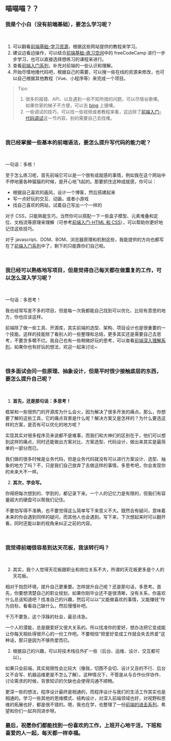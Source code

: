 ## 喵喵喵？？

### 我是个小白（没有前端基础），要怎么学习呢？
<br>

1. 可以翻看[前端基础-学习资源](/front-end-basic/#学习资源)，根据这些网站提供的教程来学习。
2. 建议边看边操作，可以结合[前端基础-练习空间](/front-end-basic/#练习空间)中的 freeCodeCamp 进行一步步学习，也可以直接选择想练习的课程来进行。
3. 查看[前端入门系列](./front-end-basic/front-end/front-end-1.md)，补充对前端的一些认识和理解。
4. 开始尽情地撸代码吧，根据自己的需要，可以搜一些在线的资源来修改，也可以自己根据其他教程（Vue、小程序等）来完成一个项目。

> Tips: 
> 1. 很多的报错、API、以及遇到一些不知所措的问题，可以尽情谷歌噢。如果你家的梯子不方便，可以去 [bing](https://cn.bing.com/) 上搜噢。
> 2. 一些调试的技巧，可以找一些视频或者教程来看，这边除了[前端入门-代码调试](./front-end-basic/front-end/front-end-7.md)这一节内容，别的需要自己去找噢。

<br>


### 我已经掌握一些基本的前端语法，要怎么提升写代码的能力呢？
<br>

一句话：多练！

至于怎么练习呢，首先前端它可以是一个很有成就感的事情，例如我在这个网站中不停地塞各种猫猫的时候，是开心地飞起的。那要抓住这种成就感，你可以：
- 根据自己喜欢的画风，设计一个博客，然后搭建起来
- 写一点好玩的交互、动画，或者小游戏
- 找自己喜欢的网站，试着自己写出一个一样的

对于 CSS，只能熟能生巧，当然你可以搭配一下一些盒子模型、元素堆叠和定位、文档流等原理来理解（可参考[前端入门-HTML 和 CSS](./front-end-basic/front-end/front-end-3.md)），可以帮助你更好地记住这些技巧。

对于 javascript、DOM、BOM、浏览器原理和机制这些，我能提供的方向也都写在了[前端入门系列](./front-end-basic/front-end/front-end-1.md)中了，剩下的只能靠你们自己啦。

<br>

### 我已经可以熟练地写项目，但是觉得自己每天都在做重复的工作，可以怎么深入学习呢？
<br>

一句话：多思考！

我也经常写差不多的项目，但是每一次我都能自己找到可以优化、比较有意思的地方，你也应该这样。

前端除了做一些工具、开源库，其实前端的选型、架构、项目设计也是很重要的一个技能。这样的技能除了看别人的一些整理和总结，更多其实还是需要自己去思考，不要贪多嚼不烂。我自己也有一些稍微好玩的思考，可以查看[前端深入理解系列](./front-end-basic/understanding/build-application.md)，如果你也有好玩的想法，欢迎一起来讨论~

<br>

### 很多面试会问一些原理、抽象设计，但是平时很少接触底层的东西，要怎么提升自己呢？
<br>

1. **首先，还是那句话：多思考！**

框架和一些很热门的开源库为什么会火，因为解决了很多开发的痛点。那么，你想要了解的这些工具，它的痛点背景是什么呢？解决方案又是怎样的？为什么要选这样的方案，是否有可以优化的地方呢？

实现其实对很多程序员来说都不是难事，而我们和大神们的区别在于，他们可以想到这样的痛点，同时还能做出方案对比、方案选型、代码设计，做出来其实是最简单的一部分而已。

我们做的很多时候是业务代码，但是业务代码就没有可以进行方案设计、选型、抽象的地方了吗？不，只是我们自己放弃了去做这样的事情，多思考吧，你会发现你的未来大不一样。

2. **其次，学会写。**

你得把每次想到的、学到的，都记录下来。一个人的记忆力是有限的，但我们有容量超大的硬盘可以帮我们记住。

不要怕写得不准确，也不要觉得这么简单写下来意义不大。既然会有疑问，意味着未来的你会遇到同样的疑问，而其他人也会遇到。写下来，下次想起来时可以翻开看，同时还能以新的视角来纠正之前的内容。

<br>

### 我觉得前端很容易到达天花板，我该转行吗？
<br>

2. 其实，我个人觉得天花板跟职业和岗位关系不大，所谓的天花板更多是个人的天花板。

相对于抱怨环境，提升自己更重要。怎样提升自己呢？还是那句话，多思考。首先，你要想清楚自己的职业规划，如果你刚毕业还不是很清晰，没有关系，你喜欢什么总该知道吧？找准自己的兴趣，然后可以以“又能做喜欢的事情，又能赚钱”作为目标，看看自己缺什么，然后慢慢补吧。

千万不要急，这个浮躁的社会，最忌讳急。

一个人的潜能，总是跟爱好又很大关系的。所以找准你的爱好，想办法把它变成能让你每天相处得很开心的一份工作吧。不要相信“把爱好变成工作就会失去热爱”这种话，那只是因为不够热爱而已。

2. 根据自己的兴趣，可以将技术栈往外扩一些（后台、运维、设计、交互都可以）。

如果只会前端，其实局限性会比较大（像我，切图不会切、设计又丑的不行、后台又不会写、机器运维更是不怎么了解）。这种情况下，不管是从与合作伙伴协作、讨论需求的时候，背景知识的欠缺也会使得沟通不顺畅。

更深一些的想法，程序设计最终是相通的，而程序设计与我们的生活工作其实也是相通的。学习一些其他的思维模式、结构设计，对深入前端领域也好，对视野和思维的拓展也好，都是很不错的。嗯，我也在学，也整理了一份[前端的进击系列](/front-end-addon/)。希望和你们一起共同进步呀。

### 最后，祝愿你们都能找到一份喜欢的工作，上班开心地干活，下班和喜爱的人一起，每天都一样幸福。